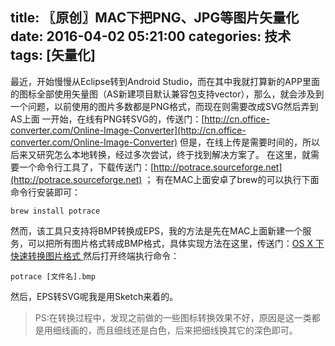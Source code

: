title: 〖原创〗MAC下把PNG、JPG等图片矢量化
date: 2016-04-02 05:21:00
categories: 技术
tags: [矢量化]
---
最近，开始慢慢从Eclipse转到Android Studio，而在其中我就打算新的APP里面的图标全部使用矢量图（AS新建项目默认兼容包支持vector），那么，就会涉及到一个问题，以前使用的图片多数都是PNG格式，而现在则需要改成SVG然后弄到AS上面
一开始，在线有PNG转SVG的，传送门：[http://cn.office-converter.com/Online-Image-Converter](http://cn.office-converter.com/Online-Image-Converter)
但是，在线上传是需要时间的，所以后来又研究怎么本地转换，经过多次尝试，终于找到解决方案了。
在这里，就需要一个命令行工具了，下载传送门：[http://potrace.sourceforge.net](http://potrace.sourceforge.net) ；
有在MAC上面安卓了brew的可以执行下面命令行安装即可：<!--more-->
~~~ shell
brew install potrace
~~~

然而，该工具只支持将BMP转换成EPS，我的方法是先在MAC上面新建一个服务，可以把所有图片格式转成BMP格式，具体实现方法在这里，传送门：[OS X 下快速转换图片格式 ](http://www.macx.cn/thread-2060748-1-1.html) 然后打开终端执行命令：

~~~ shell
potrace [文件名].bmp
~~~
然后，EPS转SVG呢我是用Sketch来着的。
> PS:在转换过程中，发现之前做的一些图标转换效果不好，原因是这一类都是用细线画的，而且细线还是白色，后来把细线换其它的深色即可。
